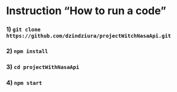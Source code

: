 # Instruction “How to run a code”

### 1) `git clone https://github.com/dzindziura/projectWitchNasaApi.git`
### 2) `npm install`
### 3) `cd projectWithNasaApi`
### 4) `npm start`
